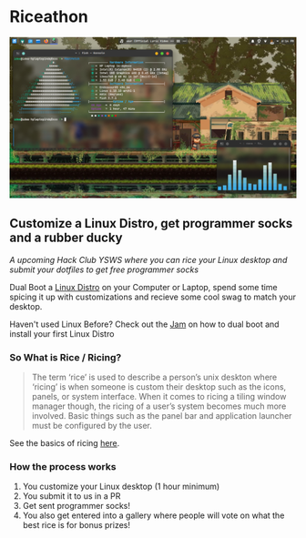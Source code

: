 # Riceathon
![A Wayland + EndevourOS Customization](assets/unix-porn.png)
## Customize a Linux Distro, get programmer socks and a rubber ducky
*A upcoming Hack Club YSWS where you can rice your Linux desktop and submit your dotfiles to get free programmer socks*

Dual Boot a [Linux Distro](https://en.wikipedia.org/wiki/Linux_distribution) on your Computer or Laptop, spend some time spicing it up with customizations and recieve some cool swag to match your desktop. 

Haven't used Linux Before? Check out the [Jam](https://jams.hackclub.com/) on how to dual boot and install your first Linux Distro

### So What is Rice / Ricing?
> The term ‘rice’ is used to describe a person’s unix deskton where ‘ricing’ is when someone is custom their desktop such as the icons, panels, or system interface. When it comes to ricing a tiling window manager though, the ricing of a user’s system becomes much more involved. Basic things such as the panel bar and application launcher must be configured by the user.

See the basics of ricing [here](https://jie-fang.github.io/blog/basics-of-ricing).

### How the process works

1. You customize your Linux desktop (1 hour minimum)
2. You submit it to us in a PR
3. Get sent programmer socks!
4. You also get entered into a gallery where people will vote on what the best rice is for bonus prizes!
